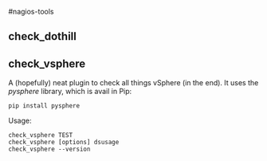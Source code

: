 #nagios-tools

## check_dothill

## check_vsphere

A (hopefully) neat plugin to check all things vSphere (in the end). It uses the
*pysphere* library, which is avail in Pip:

    pip install pysphere

Usage:

    check_vsphere TEST
    check_vsphere [options] dsusage
    check_vsphere --version

